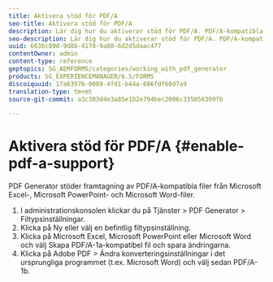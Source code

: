 ```yaml
---
title: Aktivera stöd för PDF/A
seo-title: Aktivera stöd för PDF/A
description: Lär dig hur du aktiverar stöd för PDF/A. PDF/A-kompatibla filer kan skapas från Microsoft Excel-, Microsoft PowerPoint- och Microsoft Word-filer.
seo-description: Lär dig hur du aktiverar stöd för PDF/A. PDF/A-kompatibla filer kan skapas från Microsoft Excel-, Microsoft PowerPoint- och Microsoft Word-filer.
uuid: 663bc89d-9d8b-4178-9a88-6d2d5daac477
contentOwner: admin
content-type: reference
geptopics: SG_AEMFORMS/categories/working_with_pdf_generator
products: SG_EXPERIENCEMANAGER/6.5/FORMS
discoiquuid: 17a6397b-0089-4fd1-b44a-686fdf60d7a9
translation-type: tm+mt
source-git-commit: a3c303d4e3a85e1b2e794bec2006c335056309fb

---
```



# Aktivera stöd för PDF/A {#enable-pdf-a-support}

PDF Generator stöder framtagning av PDF/A-kompatibla filer från Microsoft Excel-, Microsoft PowerPoint- och Microsoft Word-filer.

1. I administrationskonsolen klickar du på Tjänster > PDF Generator > Filtypsinställningar.
1. Klicka på Ny eller välj en befintlig filtypsinställning.
1. Klicka på Microsoft Excel, Microsoft PowerPoint eller Microsoft Word och välj Skapa PDF/A-1a-kompatibel fil och spara ändringarna.
1. Klicka på Adobe PDF > Ändra konverteringsinställningar i det ursprungliga programmet (t.ex. Microsoft Word) och välj sedan PDF/A-1b.

